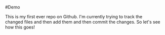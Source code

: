 #Demo

This is my first ever repo on Github. I'm currently trying to track the changed files and then add them and then commit the changes. So let's see how this goes!
